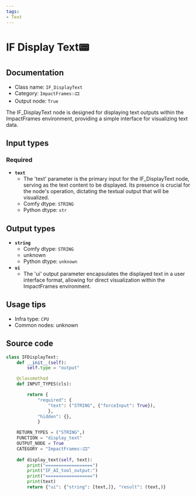```yaml
---
tags:
- Text
---
```


# IF Display Text📟
## Documentation
- Class name: `IF_DisplayText`
- Category: `ImpactFrames💥🎞️`
- Output node: `True`

The IF_DisplayText node is designed for displaying text outputs within the ImpactFrames environment, providing a simple interface for visualizing text data.
## Input types
### Required
- **`text`**
    - The 'text' parameter is the primary input for the IF_DisplayText node, serving as the text content to be displayed. Its presence is crucial for the node's operation, dictating the textual output that will be visualized.
    - Comfy dtype: `STRING`
    - Python dtype: `str`
## Output types
- **`string`**
    - Comfy dtype: `STRING`
    - unknown
    - Python dtype: `unknown`
- **`ui`**
    - The 'ui' output parameter encapsulates the displayed text in a user interface format, allowing for direct visualization within the ImpactFrames environment.
## Usage tips
- Infra type: `CPU`
- Common nodes: unknown


## Source code
```python
class IFDisplayText:
    def __init__(self):
        self.type = "output"

    @classmethod
    def INPUT_TYPES(cls):

        return {
            "required": {        
                "text": ("STRING", {"forceInput": True}),     
                },
            "hidden": {},
            }

    RETURN_TYPES = ("STRING",)
    FUNCTION = "display_text"
    OUTPUT_NODE = True
    CATEGORY = "ImpactFrames💥🎞️"
    
    def display_text(self, text):
        print("==================")
        print("IF_AI_tool_output:")
        print("==================")
        print(text)
        return {"ui": {"string": [text,]}, "result": (text,)}

```
